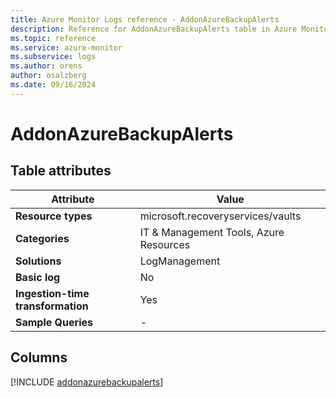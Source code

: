 ```yaml
---
title: Azure Monitor Logs reference - AddonAzureBackupAlerts
description: Reference for AddonAzureBackupAlerts table in Azure Monitor Logs.
ms.topic: reference
ms.service: azure-monitor
ms.subservice: logs
ms.author: orens
author: osalzberg
ms.date: 09/16/2024
---
```


# AddonAzureBackupAlerts




## Table attributes

|Attribute|Value|
|---|---|
|**Resource types**|microsoft.recoveryservices/vaults|
|**Categories**|IT & Management Tools, Azure Resources|
|**Solutions**| LogManagement|
|**Basic log**|No|
|**Ingestion-time transformation**|Yes|
|**Sample Queries**|-|



## Columns
  
[!INCLUDE [addonazurebackupalerts](~/reusable-content/ce-skilling/azure/includes/azure-monitor/reference/tables/addonazurebackupalerts-include.md)]
